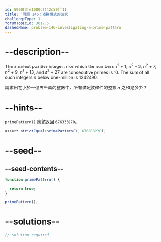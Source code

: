 ```yaml
---
id: 5900f3fe1000cf542c50ff11
title: '問題 146：素數模式的研究'
challengeType: 1
forumTopicId: 301775
dashedName: problem-146-investigating-a-prime-pattern
---
```


# --description--

The smallest positive integer $n$ for which the numbers $n^2 + 1$, $n^2 + 3$, $n^2 + 7$, $n^2 + 9$, $n^2 + 13$, and $n^2 + 27$ are consecutive primes is 10. The sum of all such integers $n$ below one-million is 1242490.

請求出在小於一億五千萬的整數中，所有滿足該條件的整數 $n$ 之和是多少？

# --hints--

`primePattern()` 應該返回 `676333270`。

```js
assert.strictEqual(primePattern(), 676333270);
```

# --seed--

## --seed-contents--

```js
function primePattern() {

  return true;
}

primePattern();
```

# --solutions--

```js
// solution required
```
